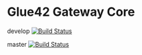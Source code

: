 # Glue42 Gateway Core

develop [![Build Status](https://travis-ci.com/Glue42/gateway-core.svg?token=M3e9FTy4JXxGzquyke2J&branch=develop)](https://travis-ci.com/Glue42/gateway-core)

master [![Build Status](https://travis-ci.com/Glue42/gateway-core.svg?token=M3e9FTy4JXxGzquyke2J&branch=master)](https://travis-ci.com/Glue42/gateway-core)
